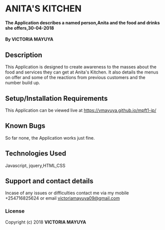 # ANITA'S KITCHEN
#### The Application describes a named person,Anita and the food and drinks she offers,30-04-2018
#### By **VICTORIA MAYUYA**
## Description
This Application is designed to create awareness to the masses about the food and services they can get at Anita's Kitchen.
It also details the menus on offer and some of the reactions from previous customers and the number build up.
## Setup/Installation Requirements
This Application can be viewed live at https://vmayuya.github.io/mpft1-ip/
## Known Bugs
So far none, the Application works just fine.
## Technologies Used
Javascript, jquery,HTML,CSS
## Support and contact details
Incase of any issues or difficulties contact me via my mobile +254716825624 or email victoriamayuya09@gmail.com
### License
Copyright (c) 2018 **VICTORIA MAYUYA**

